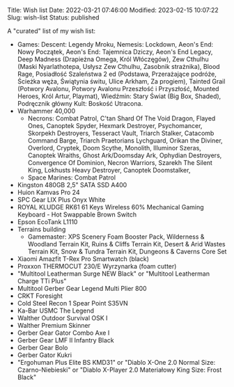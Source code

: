 Title: Wish list
Date: 2022-03-21 07:46:00
Modified: 2023-02-15 10:07:22
Slug: wish-list
Status: published

A "curated" list of my wish list:

- Games: Descent: Legendy Mroku, Nemesis: Lockdown, Aeon's End: Nowy Początek, Aeon's End: Tajemnica Dziczy, Aeon's End Legacy, Deep Madness (Drapieżna Omega, Król Włóczęgów), Zew Cthulhu (Maski Nyarlathotepa, Usłysz Zew Cthulhu, Zasobnik strażnika), Blood Rage, Posiadłość Szaleństwa 2 ed (Podstawa, Przerażające podróże, Ścieżka węża, Świątynia świtu, Ulice Arkham, Za progiem), Tainted Grail (Potwory Avalonu, Potwory Avalonu Przeszłość i Przyszłość, Mounted Heroes, Król Artur, Playmat), Wiedźmin: Stary Świat (Big Box, Shaded), Podręcznik główny Kult: Boskość Utracona.
- Warhammer 40,000
    - Necrons: Combat Patrol, C'tan Shard Of The Void Dragon, Flayed Ones, Canoptek Spyder, Hexmark Destroyer, Psychomancer, Skorpekh Destroyers, Tesseract Vault, Triarch Stalker, Catacomb Command Barge, Triarch Praetorians Lychguard, Orikan the Diviner, Overlord, Cryptek, Doom Scythe, Monolith, Illuminor Szeras, Canoptek Wraiths, Ghost Ark/Doomsday Ark, Ophydian Destroyers, Convergence Of Dominion, Necron Warriors, Szarekh The Silent King, Lokhusts Heavy Destroyer, Canoptek Doomstalker,
    - Space Marines: Combat Patrol
    <!-- - Adepta Sororitas
    - Adeptus Mechanicus:  -->
- Kingston 480GB 2,5" SATA SSD A400
- Huion Kamvas Pro 24
- SPC Gear LIX Plus Onyx White
- ROYAL KLUDGE RK61 61 Keys Wireless 60% Mechanical Gaming Keyboard - Hot Swappable Brown Switch
- Epson EcoTank L1110
- Terrains building
    - Gamemaster: XPS Scenery Foam Booster Pack, Wilderness & Woodland Terrain Kit, Ruins & Cliffs Terrain Kit, Desert & Arid Wastes Terrain Kit, Snow & Tundra Terrain Kit, Dungeons & Caverns Core Set
- Xiaomi Amazfit T-Rex Pro Smartwatch (black)
- Proxxon THERMOCUT 230/E Wyrzynarka (foam cutter)
- "Multitool Leatherman Surge NEW Black" or "Multitool Leatherman Charge TTi Plus"
- Multitool Gerber Gear Legend Multi Plier 800
- CRKT Foresight
- Cold Steel Recon 1 Spear Point S35VN
- Ka-Bar USMC The Legend
- Walther Outdoor Survival OSK I
- Walther Premium Skinner
- Gerber Gear Gator Combo Axe I
- Gerber Gear LMF II Infantry Black
- Gerber Gear Bolo
- Gerber Gator Kukri
- "Ergohuman Plus Elite BS KMD31" or "Diablo X-One 2.0 Normal Size: Czarno-Niebieski" or "Diablo X-Player 2.0 Materiałowy King Size: Frost Black"
